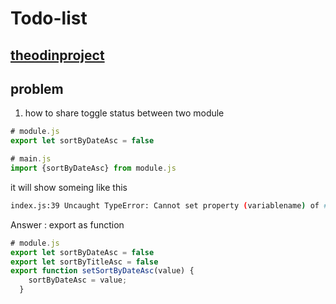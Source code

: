 # Todo-list
[theodinproject](https://www.theodinproject.com/lessons/node-path-javascript-todo-list)
------
## problem
1. how to share toggle status between two module
```javascript
# module.js
export let sortByDateAsc = false
```
```javascript
# main.js
import {sortByDateAsc} from module.js
````
it will show someing like this
```bash
index.js:39 Uncaught TypeError: Cannot set property (variablename) of #<Object> which has only a getter
```
Answer : export as function
```javascript
# module.js
export let sortByDateAsc = false
export let sortByTitleAsc = false
export function setSortByDateAsc(value) {
    sortByDateAsc = value;
  }
  ```
